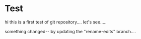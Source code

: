 # Test

hi this is a first test of git repository....
let's see.....


something changed-- by updating the "rename-edits" branch....
